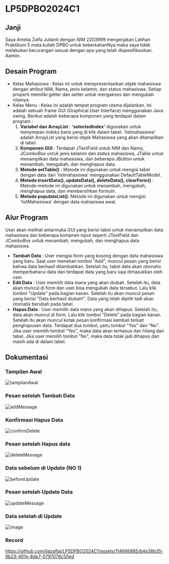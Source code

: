 # LP5DPBO2024C1
## Janji
Saya Amelia Zalfa Julianti dengan NIM 2203999 mengerjakan Latihan Praktikum 5 mata kuliah DPBO untuk keberkahanNya maka saya tidak melakukan kecurangan sesuai dengan apa yang telah dispesifikasikan. Aamiin.
## Desain Program
* Kelas Mahasiswa : Kelas ini untuk merepresentasikan objek mahasiswa dengan atribut NIM, Nama, jenis kelamin, dan status mahasiswa. Setiap properti memiliki getter dan setter untuk mengakses dan mengubah nilainya.
* Kelas Menu : Kelas ini adalah tempat program utama dijalankan. Ini adalah sebuah frame GUI (Graphical User Interface) menggunakan Java swing. Berikut adalah beberapa komponen yang terdapat dalam program :
  1. **Variabel dan ArrayList** : **'selectedIndex'** digunakan untuk menyimpan indeks baris yang di klik dalam tabel. 'listmahasiswa' adalah ArrayList yang berisi objek Mahasiswa yang akan ditampilkan di tabel.
  2. **Komponen GUI** : Terdapat JTextField untuk NIM dan Nama, JComboBox untuk jenis kelamin dan status mahasiswa, JTable untuk menampilkan data mahasiswa, dan beberapa JButton untuk menambah, mengubah, dan menghapus data.
  3. **Metode setTable()** : Metode ini digunakan untuk mengisi tabel dengan data dari 'listmahasiswa' menggunakan DefaultTableModel.
  4. **Metode insertData(), updateData(), deleteData(), clearForm()** : Metode-metode ini digunakan untuk menambah, mengubah, menghapus data, dan membersihkan formulir.
  5. **Metode populateList()**: Metode ini digunakan untuk mengisi 'listMahasiswa' dengan data mahasiswa awal.
  
## Alur Program
User akan melihat antarmuka GUI yang berisi tabel untuk menampilkan data mahasiswa dan beberapa kompnen input seperti JTextField dan JComboBox untuk menambah, mengubah, dan menghapus data mahasiswa.
* **Tambah Data** : User mengisi form yang kosong dengan data mahasiswa yang baru. Saat user menekan tombol "Add", muncul pesan yang berisi bahwa data berhasil ditambahkan. Setelah itu, tabel data akan otomatis memperbaharui data dan terdapat data yang baru saja dimasukkan oleh user.
* **Edit Data** : User memilih data mana yang akan diubah. Setelah itu, data akan muncul di form dan user bisa mengubah data tersebut. Lalu klik tombol "Update" pada bagian kanan. Setelah itu akan muncul pesan yang berisi "Data berhasil diubah!". Data yang telah dipilih tadi akan otomatis berubah pada tabel.
* **Hapus Data** : User memilih data mana yang akan dihapus. Setelah itu, data akan muncul di form. Lalu klik tombol "Delete" pada bagian kanan. Setelah itu akan muncul kotak pesan konfirmasi kembali terkait penghapusan data. Terdapat dua tombol, yaitu tombol "Yes" dan "No". Jika user memilih tombol "Yes", maka data akan terhaous dan hilang dari tabel. Jika user memilih tombol "No", maka data tidak jadi dihapus dan masih ada di dalam tabel.

## Dokumentasi
### Tampilan Awal
![tampilanAwal](https://github.com/liazalfaj/LP5DPBO2024C1/assets/114666885/0539e17b-d438-4a49-813a-40d3aa9ca637)
### Pesan setelah Tambah Data
![addMessage](https://github.com/liazalfaj/LP5DPBO2024C1/assets/114666885/4ea6f5c4-4751-4330-b3aa-59e543544e79)
### Konfirmasi Hapus Data
![confirmDelete](https://github.com/liazalfaj/LP5DPBO2024C1/assets/114666885/5568df8a-979b-4f93-a0d4-14b8162bf05b)
### Pesan setelah Hapus data
![deleteMessage](https://github.com/liazalfaj/LP5DPBO2024C1/assets/114666885/e6e67cf2-63d3-451a-97e2-cd2a6fc624c4)
### Data sebelum di Update (NO 1)
![beforeUpdate](https://github.com/liazalfaj/LP5DPBO2024C1/assets/114666885/dfe6b4dd-3877-4ca4-b61b-8f99581d7d3a)
### Pesan setelah Update Data
![updateMessage](https://github.com/liazalfaj/LP5DPBO2024C1/assets/114666885/3f88900e-ae1a-403e-a546-3f14d62fe702)

### Data setelah di Update
![image](https://github.com/liazalfaj/LP5DPBO2024C1/assets/114666885/a67057e5-b585-4e52-9eb5-43c1c7fd08f7)

### Record


https://github.com/liazalfaj/LP5DPBO2024C1/assets/114666885/b4a38b35-9b23-401e-8de7-0797078c50ed

